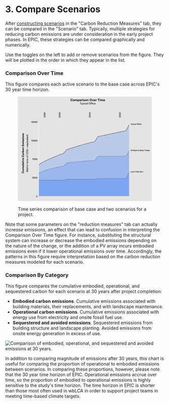 # 3. Compare Scenarios

After [constructing scenarios](carbon-reduction-measures/scenarios.md) in the "Carbon Reduction Measures" tab, they can be compared in the "Scenario" tab. Typically, multiple strategies for reducing carbon emissions are under consideration in the early project phases. In EPIC, these strategies can be compared graphically and numerically.

Use the toggles on the left to add or remove scenarios from the figure. They will be plotted in the order in which they appear in the list.

### Comparison Over Time

This figure compares each active scenario to the base case across EPIC's 30 year time horizon.

<figure><img src="../.gitbook/assets/Scenario Comparison.png" alt=""><figcaption><p>Time series comparison of base case and two scenarios for a project.</p></figcaption></figure>

Note that some parameters on the "reduction measures" tab can actually _increase_ emissions, an effect that can lead to confusion in interpreting the Comparison Over Time figure. For instance, substituting the structural system can increase or decrease the embodied emissions depending on the nature of the change, or the addition of a PV array incurs embodied emissions even if it lower operational emissions over time. Accordingly, the patterns in this figure require interpretation based on the carbon reduction measures modeled for each scenario.

### Comparison By Category

This figure compares the cumulative embodied, operational, and sequestered carbon for each scenario at 30 years after project completion:

* **Embodied carbon emissions**. Cumulative emissions associated with building materials, their replacements, and with landscape maintenance.
* **Operational carbon emissions**. Cumulative emissions associated with energy use from electricity and onsite fossil fuel use.
* **Sequestered and avoided emissions**. Sequestered emissions from building structure and landscape planting. Avoided emissions from onsite energy generation in excess of use.

![Comparison of embodied, operational, and sequestered and avoided emissions at 30 years.](<../.gitbook/assets/2022-06-14 18\_09\_02-EPIC Assessment-01 (1).jpg>)

In addition to comparing magnitude of emissions after 30 years, this chart is useful for comparing the proportion of operational to embodied emissions between scenarios. In comparing these proportions, however, please note that the 30 year time horizon of EPIC. Operational emissions accrue over time, so the proportion of embodied to operational emissions is highly sensitive to the study's time horizon. The time horizon in EPIC is shorter than those most often used in wbLCA in order to support project teams in meeting time-based climate targets.
